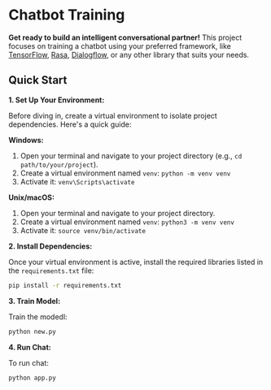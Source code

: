 #  Chatbot Training

**Get ready to build an intelligent conversational partner!** This project focuses on training a chatbot using your preferred framework, like [TensorFlow](https://www.tensorflow.org/), [Rasa](https://rasa.com/), [Dialogflow](https://cloud.google.com/dialogflow/), or any other library that suits your needs.

##  Quick Start

**1. Set Up Your Environment:**

Before diving in, create a virtual environment to isolate project dependencies. Here's a quick guide:

**Windows:**

1. Open your terminal and navigate to your project directory (e.g., `cd path/to/your/project`).
2. Create a virtual environment named `venv`: `python -m venv venv`
3. Activate it: `venv\Scripts\activate`

**Unix/macOS:**

1. Open your terminal and navigate to your project directory.
2. Create a virtual environment named `venv`: `python3 -m venv venv`
3. Activate it: `source venv/bin/activate`

**2. Install Dependencies:**

Once your virtual environment is active, install the required libraries listed in the `requirements.txt` file:

```bash
pip install -r requirements.txt
```
**3. Train Model:**

Train the modedl:

```bash
python new.py
```
**4. Run Chat:**

To run chat:

```bash
python app.py

